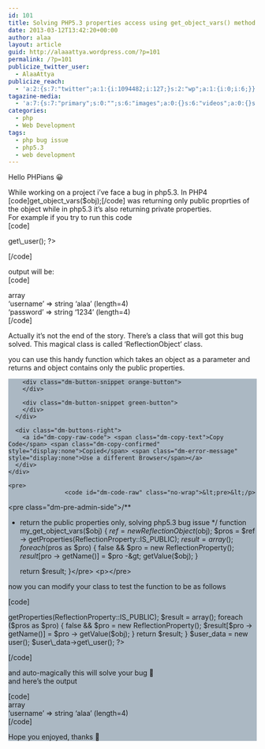 ```yaml
---
id: 101
title: Solving PHP5.3 properties access using get_object_vars() method
date: 2013-03-12T13:42:20+00:00
author: alaa
layout: article
guid: http://alaaattya.wordpress.com/?p=101
permalink: /?p=101
publicize_twitter_user:
  - AlaaAttya
publicize_reach:
  - 'a:2:{s:7:"twitter";a:1:{i:1094482;i:127;}s:2:"wp";a:1:{i:0;i:6;}}'
tagazine-media:
  - 'a:7:{s:7:"primary";s:0:"";s:6:"images";a:0:{}s:6:"videos";a:0:{}s:11:"image_count";i:0;s:6:"author";s:8:"30373923";s:7:"blog_id";s:8:"30897336";s:9:"mod_stamp";s:19:"2013-03-12 18:13:19";}'
categories:
  - php
  - Web Development
tags:
  - php bug issue
  - php5.3
  - web development
---
```

Hello PHPians 😀

While working on a project i&#8217;ve face a bug in php5.3. In PHP4 [code]get\_object\_vars($obj);[/code] was returning only public proprties of the object while in php5.3 it&#8217;s also returning private properties.  
For example if you try to run this code  
[code]  
<?php  
class user{  
public $username=&#8221;alaa&#8221;;  
private $password=&#8221;1234&#8243;;

function get_user()  
{  
var\_dump(get\_object_vars($this));  
}  
}

$user_data = new user();  
$user\_data->get\_user();  
?>

[/code]

output will be:  
[code]

array  
&#8216;username&#8217; => string &#8216;alaa&#8217; (length=4)  
&#8216;password&#8217; => string &#8216;1234&#8217; (length=4)  
[/code]

Actually it&#8217;s not the end of the story. There&#8217;s a class that will got this bug solved. This magical class is called &#8216;ReflectionObject&#8217; class.

you can use this handy function which takes an object as a parameter and returns and object contains only the public properties.

<div class="dm-code-snippet dark default " style="background-color:#abb8c3;">
  <div class="control-language language-php">
    <div class="dm-buttons">
      <div class="dm-buttons-left">
        <div class="dm-button-snippet red-button">
        </div>
        
        <div class="dm-button-snippet orange-button">
        </div>
        
        <div class="dm-button-snippet green-button">
        </div>
      </div>
      
      <div class="dm-buttons-right">
        <a id="dm-copy-raw-code"> <span class="dm-copy-text">Copy Code</span> <span class="dm-copy-confirmed" style="display:none">Copied</span> <span class="dm-error-message" style="display:none">Use a different Browser</span></a>
      </div>
    </div>
    
    <pre>
					<code id="dm-code-raw" class="no-wrap">&lt;pre>&lt;/p>
&lt;pre class="dm-pre-admin-side">/**
* return the public properties only, solving php5.3 bug issue
*/
function my_get_object_vars($obj) {
    $ref = new ReflectionObject($obj);
    $pros = $ref -&gt; getProperties(ReflectionProperty::IS_PUBLIC);
    $result = array();
    foreach ($pros as $pro) {
        false && $pro = new ReflectionProperty();
        $result[$pro -&gt; getName()] = $pro -&gt; getValue($obj);
    }

    return $result;
}&lt;/pre>
&lt;p>&lt;/pre></code>
				</pre>
  </div>
</div>

now you can modify your class to test the function to be as follows

[code]  
<?php  
class user{  
public $username=&#8221;alaa&#8221;;  
private $password=&#8221;1234&#8243;;

function get_user()  
{  
var\_dump(my\_get\_object\_vars($this));  
}  
}  
/**  
* return the public properties only, solving php5.3 bug issue  
*/  
function my\_get\_object_vars($obj) {  
$ref = new ReflectionObject($obj);  
$pros = $ref -> getProperties(ReflectionProperty::IS_PUBLIC);  
$result = array();  
foreach ($pros as $pro) {  
false && $pro = new ReflectionProperty();  
$result[$pro -> getName()] = $pro -> getValue($obj);  
}

return $result;  
}

$user_data = new user();  
$user\_data->get\_user();  
?>

[/code]

and auto-magically this will solve your bug 🙂  
and here&#8217;s the output

[code]  
array  
&#8216;username&#8217; => string &#8216;alaa&#8217; (length=4)  
[/code]

Hope you enjoyed, thanks 🙂